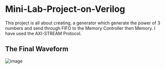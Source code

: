 # Mini-Lab-Project-on-Verilog
This project is all about creating, a generator which generate the power of 3 numbers and send through FIFO to the Memory Controller then Memory. I have used the AXI-STREAM Protocol.


## The Final Waveform
![image](https://user-images.githubusercontent.com/44365037/234216353-04efc56e-6956-4cc9-8d91-223a5a7527d9.png)
